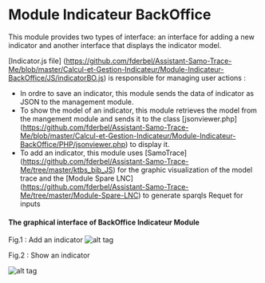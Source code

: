  Module Indicateur BackOffice
========

This module provides two types of interface: an interface for adding a new indicator and another interface that displays the indicator model.

[Indicator.js file] (https://github.com/fderbel/Assistant-Samo-Trace-Me/blob/master/Calcul-et-Gestion-Indicateur/Module-Indicateur-BackOffice/JS/indicatorBO.js) is responsible for managing user actions : 
  - In ordre to save an indicator, this module sends the data of  indicator as JSON to the management module.
  - To show the model of an indicator,  this module retrieves the model from the mangement module and sends it to the class [jsonviewer.php] (https://github.com/fderbel/Assistant-Samo-Trace-Me/blob/master/Calcul-et-Gestion-Indicateur/Module-Indicateur-BackOffice/PHP/jsonviewer.php) to display it.
  - To add an indicator, this module uses [SamoTrace] (https://github.com/fderbel/Assistant-Samo-Trace-Me/tree/master/ktbs_bib_JS) for the graphic visualization of the model  trace and the [Module Spare LNC] (https://github.com/fderbel/Assistant-Samo-Trace-Me/tree/master/Module-Spare-LNC) to generate sparqls Requet for inputs

#### The graphical interface of BackOffice Indicateur Module

Fig.1 : Add an indicator
![alt tag](https://github.com/fderbel/Assistant-Samo-Trace-Me/blob/master/images/Img9.png)

Fig.2 : Show an indicator

![alt tag](https://github.com/fderbel/Assistant-Samo-Trace-Me/blob/master/images/Img10.png)
